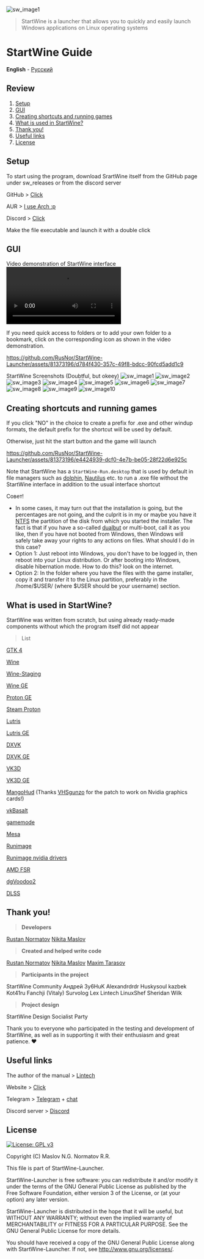 ![sw_image1](/handbook/sw_logo.svg)

> StartWine is a launcher that allows you to quickly and easily launch Windows applications on Linux operating systems

# **StartWine Guide**
**English** - [Русский](/handbook/README-RU.md)

## Review
1. [Setup](#setup)
2. [GUI](#gui)
3. [Creating shortcuts and running games](#creating-shortcuts-and-running-games)
4. [What is used in StartWine?](#what-is-used-in-startwine)
5. [Thank you!](#thank-you)
6. [Useful links](#useful-links)
7. [License](#license)

## Setup
To start using the program, download SrartWine itself from the GitHub page under sw_releases or from the discord server

GitHub > [Click](https://github.com/RusNor/StartWine-Launcher/releases)

AUR > [I use Arch :p](https://aur.archlinux.org/packages/startwine)

Discord > [Click](https://discord.gg/jjY3auVdfm)

Make the file executable and launch it with a double click

## GUI

Video demonstration of StartWine interface
![sw_video0](/handbook/en/video/sw_video0_en.mp4)

If you need quick access to folders or to add your own folder to a bookmark, click on the corresponding icon as shown in the video demonstration.

https://github.com/RusNor/StartWine-Launcher/assets/81373196/d784f430-357c-49f8-bdcc-90fcd5add1c9

StartWine Screenshots (Doubtful, but okeey)
![sw_image1](/handbook/en/sw_image1.png)
![sw_image2](/handbook/en/sw_image2.png)
![sw_image3](/handbook/en/sw_image3.png)
![sw_image4](/handbook/en/sw_image4.png)
![sw_image5](/handbook/en/sw_image5.png)
![sw_image6](/handbook/en/sw_image6.png)
![sw_image7](/handbook/en/sw_image7.png)
![sw_image8](/handbook/en/sw_image8.png)
![sw_image9](/handbook/en/sw_image9.png)
![sw_image10](/handbook/en/sw_image10.png)

## Creating shortcuts and running games
If you click "NO" in the choice to create a prefix for .exe and other windup formats, the default prefix for the shortcut will be used by default.

Otherwise, just hit the start button and the game will launch

https://github.com/RusNor/StartWine-Launcher/assets/81373196/e4424939-dcf0-4e7b-be05-28f22d6e925c

Note that StartWine has a ``StartWine-Run.desktop`` that is used by default in file managers such as [dolphin](https://en.wikipedia.org/wiki/Dolphin_(file_manager)), [Nautilus](https://en.wikipedia.org/wiki/GNOME_Files) etc. to run a .exe file without the StartWine interface in addition to the usual interface shortcut

Совет!

* In some cases, it may turn out that the installation is going, but the percentages are not going, and the culprit is in my or maybe you have it [NTFS](https://en.wikipedia.org/wiki/NTFS) the partition of the disk from which you started the installer. The fact is that if you have a so-called [dualbut](https://en.wikipedia.org/wiki/Multi-booting) or multi-boot, call it as you like, then if you have not booted from Windows, then Windows will safely take away your rights to any actions on files.
What should I do in this case?
* Option 1: Just reboot into Windows, you don't have to be logged in, then reboot into your Linux distribution. Or after booting into Windows, disable hibernation mode. How to do this? look on the internet.
* Option 2: In the folder where you have the files with the game installer, copy it and transfer it to the Linux partition, preferably in the /home/$USER/ (where $USER should be your username) section.

## What is used in StartWine?
StartWine was written from scratch, but using already ready-made components without which the program itself did not appear
> List 

[GTK 4](https://www.gtk.org/)

[Wine](https://www.winehq.org/)

[Wine-Staging](https://github.com/Kron4ek/Wine-Builds)

[Wine GE](https://github.com/GloriousEggroll/wine-ge-custom)

[Proton GE](https://github.com/GloriousEggroll/proton-ge-custom)

[Steam Proton](https://github.com/ValveSoftware/Proton)

[Lutris](https://github.com/lutris/wine)

[Lutris GE](https://github.com/GloriousEggroll/proton-ge-custom)

[DXVK](https://github.com/doitsujin/dxvk)

[DXVK GE](https://github.com/GloriousEggroll/wine-ge-custom)

[VK3D](https://github.com/HansKristian-Work/vkd3d-proton)

[VK3D GE](https://github.com/GloriousEggroll/wine-ge-custom)

[MangoHud](https://github.com/flightlessmango/MangoHud) (Thanks [VHSgunzo](https://github.com/VHSgunzo) for the patch to work on Nvidia graphics cards!)

[vkBasalt](https://github.com/DadSchoorse/vkBasalt)

[gamemode](https://github.com/FeralInteractive/gamemode)

[Mesa](https://www.mesa3d.org/)

[Runimage](https://github.com/VHSgunzo/runimage)

[Runimage nvidia drivers](https://github.com/VHSgunzo/runimage-nvidia-drivers)

[AMD FSR](https://github.com/GPUOpen-Effects/FidelityFX-FSR2)

[dgVoodoo2](http://dege.freeweb.hu/dgVoodoo2/dgVoodoo2/)

[DLSS](https://www.nvidia.com/en-us/geforce/technologies/dlss/)

## Thank you!

> **Developers**

[Rustan Normatov](https://github.com/RusNor)
[Nikita Maslov](https://github.com/nix-on-nix)

> **Created and helped write code**

[Rustan Normatov](https://github.com/RusNor)
[Nikita Maslov](https://github.com/nix-on-nix)
[Maxim Tarasov](https://github.com/VHSgunzo)

> **Participants in the project**

StartWine Community
Андрей
3y6HuK
Alexandrdrdr
Huskysoul
kazbek
Kot41ru
Fanchji (Vitaly)
Survolog
Lex
Lintech
LinuxShef
Sheridan
Wilk

> **Project design**

StartWine Design Socialist Party

Thank you to everyone who participated in the testing and development of StartWine, as well as in supporting it with their enthusiasm and great patience. ❤️

## Useful links

The author of the manual > [Lintech](https://www.youtube.com/c/Lintech8)

Website > [Click](https://startwine-project.ru/)

Telegram > [Telegram](https://t.me/StartWine) + [chat](https://t.me/StartWineChat)

Discord server > [Discord](https://discord.gg/jjY3auVdfm)

## License

[![License: GPL v3](https://img.shields.io/badge/License-GPLv3-blue.svg)](https://www.gnu.org/licenses/gpl-3.0)

Copyright (C) Maslov N.G. Normatov R.R.

This file is part of StartWine-Launcher.

StartWine-Launcher is free software: you can redistribute it and/or modify
it under the terms of the GNU General Public License as published by
the Free Software Foundation, either version 3 of the License, or
(at your option) any later version.

StartWine-Launcher is distributed in the hope that it will be useful,
but WITHOUT ANY WARRANTY; without even the implied warranty of
MERCHANTABILITY or FITNESS FOR A PARTICULAR PURPOSE.  See the
GNU General Public License for more details.

You should have received a copy of the GNU General Public License
along with StartWine-Launcher.  If not, see <http://www.gnu.org/licenses/>.
